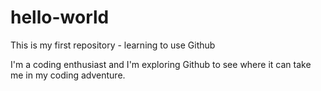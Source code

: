 # hello-world
This is my first repository - learning to use Github

I'm a coding enthusiast and I'm exploring Github to see where it can take me in my coding adventure.

